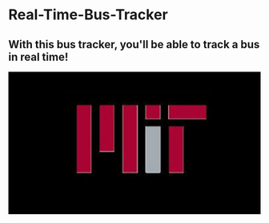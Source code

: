 # Real-Time-Bus-Tracker
## With this bus tracker, you'll be able to track a bus in real time!
<img src= MIT_Bus_Tracker.jpg>
